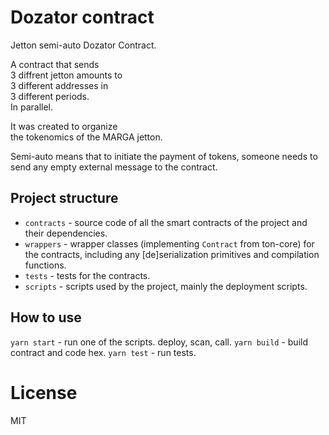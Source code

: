 # Dozator contract

Jetton semi-auto Dozator Contract.

A contract that sends \
3 diffrent jetton amounts to \
3 different addresses in \
3 different periods. \
In parallel.

It was created to organize \
the tokenomics of the MARGA jetton.

Semi-auto means that to initiate the payment of tokens, someone needs to send any empty external message to the contract.

## Project structure

-   `contracts` - source code of all the smart contracts of the project and their dependencies.
-   `wrappers` - wrapper classes (implementing `Contract` from ton-core) for the contracts, including any [de]serialization primitives and compilation functions.
-   `tests` - tests for the contracts.
-   `scripts` - scripts used by the project, mainly the deployment scripts.

## How to use

`yarn start` - run one of the scripts. deploy, scan, call.
`yarn build` - build contract and code hex.
`yarn test` - run tests.

# License

MIT
